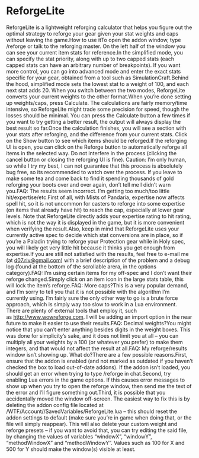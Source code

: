 # ReforgeLite

ReforgeLite is a lightweight reforging calculator that helps you figure out the optimal strategy to reforge your gear given your stat weights and caps without leaving the game.How to use itTo open the addon window, type /reforge or talk to the reforging master. On the left half of the window you can see your current item stats for reference.In the simplified mode, you can specify the stat priority, along with up to two capped stats (each capped stats can have an arbitrary number of breakpoints). If you want more control, you can go into advanced mode and enter the exact stats specific for your gear, obtained from a tool such as SimulationCraft.Behind the hood, simplified mode sets the lowest stat to a weight of 100, and each next stat adds 20. When you switch between the two modes, ReforgeLite converts your current weights to the other format.When you’re done setting up weights/caps, press Calculate. The calculations are fairly memory/time intensive, so ReforgeLite might trade some precision for speed, though the losses should be minimal. You can press the Calculate button a few times if you want to try getting a better result, the output will always display the best result so far.Once the calculation finishes, you will see a section with your stats after reforging, and the difference from your current stats. Click on the Show button to see which items should be reforged.If the reforging UI is open, you can click on the Reforge button to automatically reforge all items in the selected way. Do not interfere in the process (clicking the cancel button or closing the reforging UI is fine). Caution: I’m only human, so while I try my best, I can not guarantee that this process is absolutely bug free, so its recommended to watch over the process. If you leave to make some tea and come back to find it spending thousands of gold reforging your boots over and over again, don’t tell me I didn’t warn you.FAQ: The results seem incorrect. I’m getting too much/too little hit/expertise/etc.First of all, with Mists of Pandaria, expertise now affects spell hit, so it is not uncommon for casters to reforge into some expertise (on items that already have hit) to reach the cap, especially at lower gear levels. Note that ReforgeLite directly adds your expertise rating to hit rating, which is not the way it is displayed in the game, but it is more convenient when verifying the result.Also, keep in mind that ReforgeLite uses your currently active spec to decide which stat conversions are in place, so if you’re a Paladin trying to reforge your Protection gear while in Holy spec, you will likely get very little hit because it thinks you get enough from expertise.If you are still not satisfied with the results, feel free to e-mail me (at d07.riv@gmail.com) with a brief description of the problem and a debug log (found at the bottom of the scrollable arera, in the options category).FAQ: I’m using certain items for my off-spec and I don’t want their reforge changed.Simply click on an item icon in the large stats table, this will lock the item’s reforge.FAQ: More caps?This is a very popular demand, and I’m sorry to tell you that it is not possible with the algorithm I’m currently using. I’m fairly sure the only other way to go is a brute force approach, which is simply way too slow to work in a Lua environment. There are plenty of external tools that employ it, such as http://www.wowreforge.com. I will be adding an import option in the near future to make it easier to use their results.FAQ: Decimal weights?You might notice that you can’t enter anything besides digits in the weight boxes. This was done for simplicity’s sake, and it does not limit you at all – you can multiply all your weights by a 100 (or whatever you prefer) to make them integers, and that would not affect the result at all.FAQ: My reforge/results window isn’t showing up. What do?There are a few possible reasons.First, ensure that the addon is enabled (and not marked as outdated if you haven’t checked the box to load out-of-date addons). If the addon isn’t loaded, you should get an error when trying to type /reforge in chat.Second, try enabling Lua errors in the game options. If this causes error messages to show up when you try to open the reforge window, then send me the text of the error and I’ll figure something out.Third, it is possible that you accidentally moved the window off-screen. The easiest way to fix this is by deleting the addon config file located at <game folder>/WTF/Account/<your account>/SavedVariables/ReforgeLite.lua – this should reset the addon settings to default (make sure you’re in game when doing that, or the file will simply reappear). This will also delete your custom weight and reforge presets – if you want to avoid that, you can try editing the said file, by changing the values of variables “windowX”, “windowY”, “methodWindowX” and “methodWindowY”. Values such as 100 for X and 500 for Y should make the window(s) visible at least.
